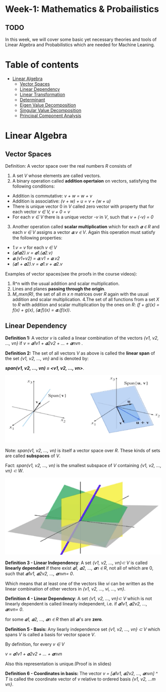 # Week-1: Mathematics & Probailistics


## TODO

In this week, we will cover some basic yet necessary theories and tools of Linear Algebra and Probabilistics which are needed for Machine Leaning.

Table of contents
==============

<!--ts-->
   * [Linear Algebra](#linear-Algebra)
      * [Vector Spaces](#vector-spaces)
      * [Linear Dependency](#linear-dependency)
      * [Linear Transformation](#linear-transformation)
      * [Determinant](#determinant)
      * [Eigen Value Decomposition](#eigen-value-decomposition)
      * [Singular Value Decomposition](#singular-value-decompostion)
      * [Principal Component Analysis](#principal-component-analysis)
<!--te-->

Linear Algebra
==============
Vector Spaces
--------------

Definition: A vector space over the real numbers *R* consists of 
1. A set *V* whose elements are called vectors.
2. A binary operation called **addition opertaion** on vectors, satisfying the following conditions:
- Addition is commutative: *v + w = w + v*
- Addition is associative: *(v + w) + u = v + (w + u)*
- There is unique vector 0 in *V* called zero vector with property that for each vector *v ∈ V, v + 0 = v*
- For each *v ∈ V* there is a unique vector *-v* in *V*, such that *v + (-v) = 0* 

3. Another operation called **scalar multiplication** which for each *𝜶 ∈ R* and each *v ∈ V* assigns a vector *𝜶.v ∈ V*. Again this operation must satisfy the following properties:
- *1.v = v* for each *v ∈ V*
- *(𝜶1𝜶2).v = 𝜶1.(𝜶2.v)*
- *𝜶.(v1+v2) = 𝜶.v1 + 𝜶.v2*
- *(𝜶1 + 𝜶2).v = 𝜶1.v + 𝜶2.v*

Examples of vector spaces(see the proofs in the course videos):

1. R^n with the usual addition and scalar multiplication.
2. Lines and planes **passing through the origin**.
3. *M_mxn(R)*, the set of all *m x n* matrices over *R* again with the usual addition and scalar multiplication.
4.The set of all functions from a set *X* to *R* with addition and scalar multiplication by the    ones on *R*: 
*(f + g)(x) = f(x) + g(x)*, *(𝜶.f)(x) = 𝜶.(f(x))*.

Linear Dependency
--------------
**Definition 1:** A vector *v* is called a linear combination of the vectors *{v1, v2, ..., vn}* if *v = 𝜶1v1 + 𝜶2v2 + ... + 𝜶nvn* .

**Definition 2:** The set of all vectors *V* as above is called the **linear span** of the set *{v1, v2, ..., vn}* and is denoted by: 

***span(v1, v2, ..., vn) = <v1, v2, ..., vn>***.

![](https://github.com/mohammadhashemii/ML-RahnemaCollege/blob/master/Week-1/images/0_span.png)

Note: *span(v1, v2, ..., vn)* is itself a vector space over *R*. These kinds of sets are called **subspaces** of *V*.

Fact: *span(v1, v2, ..., vn)* is the smallest subspace of *V* containing *{v1, v2, ..., vn} ⊂ W*.

![](https://github.com/mohammadhashemii/ML-RahnemaCollege/blob/master/Week-1/images/1_span2.png)

**Definition 3 - Linear Independency**: A set *{v1, v2, ..., vn}⊂ V* is called **linearly dependant** if there exist *𝜶1, 𝜶2, ..., 𝜶n ∈ R*, not all of which are 0, such that *𝜶1v1, 𝜶2v2, ..., 𝜶nvn= 0*.

Which means that at least one of the vectors like *vi* can be written as the linear combination of other vectors in *{v1, v2, ..., vi, ..., vn}*.

**Definition 4 - Linear Dependency**: A set *{v1, v2, ..., vn}⊂ V* which is not linearly dependent is called linearly independent, i.e. if *𝜶1v1, 𝜶2v2, ..., 𝜶nvn= 0*.

for some *𝜶1, 𝜶2, ..., 𝜶n ∈ R* then all *𝜶i*'s are **zero**.

**Definition 5 - Basis:** Any liearly independence set *{v1, v2, ..., vn} ⊂ V* which spans *V* is called a basis for vector space *V*.

By definition, for every *v ∈ V*

*v = 𝜶1v1 + 𝜶2v2 + ... + 𝜶nvn*

Also this representation is unique.(Proof is in slides)

**Definition 6 - Coordinates in basis:** The vector *v = [𝜶1v1, 𝜶2v2, ..., 𝜶nvn] ^ T* is called the coordinate vector of *v* relative to ordered basis *{v1, v2, ...m vn}*.